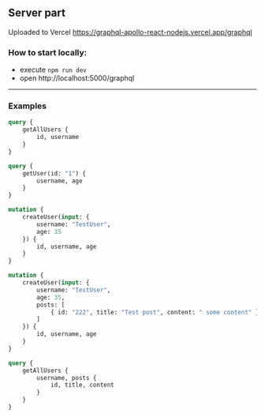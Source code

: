 ## Server part

Uploaded to Vercel https://graphql-apollo-react-nodejs.vercel.app/graphql

### How to start locally:
- execute `npm run dev`
- open http://localhost:5000/graphql

---

### Examples

```graphql
query {
    getAllUsers {
        id, username
    }
}

query {
    getUser(id: "1") {
        username, age
    }
}

mutation {
    createUser(input: {
        username: "TestUser",
        age: 35
    }) {
        id, username, age
    }
}

mutation {
    createUser(input: {
        username: "TestUser",
        age: 35,
        posts: [
            { id: "222", title: "Test post", content: " some content" }
        ]
    }) {
        id, username, age
    }
}

query {
    getAllUsers {
        username, posts {
            id, title, content
        }
    }
}
```
